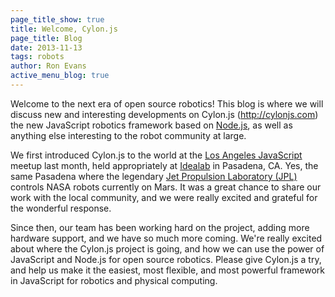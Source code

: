 ```yaml
---
page_title_show: true
title: Welcome, Cylon.js
page_title: Blog
date: 2013-11-13
tags: robots
author: Ron Evans
active_menu_blog: true
---
```


Welcome to the next era of open source robotics! This blog is where we will discuss new and interesting developments on Cylon.js (<a href="http://cylonjs.com" target="blank">http://cylonjs.com</a>) the new JavaScript robotics framework based on <a href="http://nodejs.org/" target="blank">Node.js</a>, as well as anything else interesting to the robot community at large.

We first introduced Cylon.js to the world at the <a href="http://js.la/" target="blank">Los Angeles JavaScript</a> meetup last month, held appropriately at <a href="http://www.idealab.com/" target="blank">Idealab</a> in Pasadena, CA. Yes, the same Pasadena where the legendary <a href="http://www.jpl.nasa.gov/index.php" target="blank">Jet Propulsion Laboratory (JPL)</a> controls NASA robots currently on Mars. It was a great chance to share our work with the local community, and we were really excited and grateful for the wonderful response.

Since then, our team has been working hard on the project, adding more hardware support, and we have so much more coming. We're really excited about where the Cylon.js project is going, and how we can use the power of JavaScript and Node.js for open source robotics. Please give Cylon.js a try, and help us make it the easiest, most flexible, and most powerful framework in JavaScript for robotics and physical computing.

